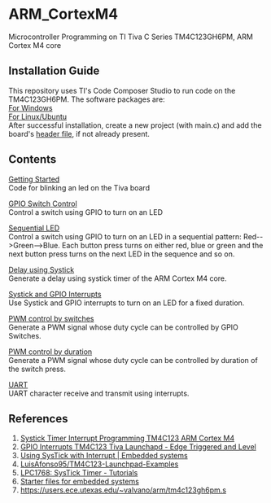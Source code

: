 # ARM_CortexM4
Microcontroller Programming on TI Tiva C Series TM4C123GH6PM, ARM Cortex M4 core
## Installation Guide
This repository uses TI's Code Composer Studio to run code on the TM4C123GH6PM. The software packages are:  
[For Windows](https://drive.google.com/drive/folders/1XO4oXxN1Qro8AKj1kSJ2egRrKwd1VQq4?usp=drive_link)  
[For Linux/Ubuntu](https://drive.google.com/drive/folders/1Lose8u8mDRVsEM2teKaD3896w4Rmm2ii?usp=drive_link)  
After successful installation, create a new project (with main.c) and add the board's [header file](https://github.com/ShwetaKiranTotla/Tiva-C-Cortex-M4/blob/main/1_LED_Blink/tm4c123gh6pm.h), if not already present.
## Contents
[Getting Started](https://github.com/ShwetaKiranTotla/Tiva-C-Cortex-M4/tree/main/1_LED_Blink)  
Code for blinking an led on the Tiva board  

[GPIO Switch Control](https://github.com/ShwetaKiranTotla/Tiva-C-Cortex-M4/tree/main/2_GPIO_Switch_Control)  
Control a switch using GPIO to turn on an LED  

[Sequential LED](https://github.com/ShwetaKiranTotla/Tiva-C-Cortex-M4/tree/main/3_Sequential_LED)  
Control a switch using GPIO to turn on an LED in a sequential pattern: Red-->Green-->Blue. Each button press turns on either red, blue or green and the next button press turns on the next LED in the sequence and so on.  

[Delay using Systick](https://github.com/ShwetaKiranTotla/Tiva-C-Cortex-M4/tree/main/4_Systick_Delay)  
Generate a delay using systick timer of the ARM Cortex M4 core.  

[Systick and GPIO Interrupts](https://github.com/ShwetaKiranTotla/Tiva-C-Cortex-M4/tree/main/5_GPIO_Systick_Interrupts)  
Use Systick and GPIO interrupts to turn on an LED for a fixed duration.  

[PWM control by switches](https://github.com/ShwetaKiranTotla/Tiva-C-Cortex-M4/tree/main/6_PWM_Switch)  
Generate a PWM signal whose duty cycle can be controlled by GPIO Switches.  

[PWM control by duration](https://github.com/ShwetaKiranTotla/Tiva-C-Cortex-M4/tree/main/7_PWM_Duration)  
Generate a PWM signal whose duty cycle can be controlled by duration of the switch press.  

[UART](https://github.com/ShwetaKiranTotla/Tiva-C-Cortex-M4/tree/main/8_UART)  
UART character receive and transmit using interrupts.  

## References
1. [Systick Timer Interrupt Programming TM4C123 ARM Cortex M4](https://microcontrollerslab.com/systick-timer-interrupt-programming-tm4c123-arm-cortex-m4/)
2. [GPIO Interrupts TM4C123 Tiva Launchapd - Edge Triggered and Level](https://microcontrollerslab.com/gpio-interrupts-tm4c123-tiva-launchpad-edge-level-triggered/)
3. [Using SysTick with Interrupt | Embedded systems](https://labs.dese.iisc.ac.in/embeddedlab/using-systick-with-interrupt/)
4. [LuisAfonso95/TM4C123-Launchpad-Examples](https://github.com/LuisAfonso95/TM4C123-Launchpad-Examples/tree/master)
5. [LPC1768: SysTick Timer - Tutorials](https://www.exploreembedded.com/wiki/LPC1768:_SysTick_Timer)
6. [Starter files for embedded systems](https://users.ece.utexas.edu/~valvano/arm/)
7. https://users.ece.utexas.edu/~valvano/arm/tm4c123gh6pm.s  

